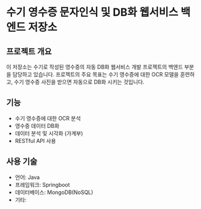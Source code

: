 # 수기 영수증 문자인식 및 DB화 웹서비스 백엔드 저장소

## 프로젝트 개요
이 저장소는 수기로 작성된 영수증의 자동 DB화 웹서비스 개발 프로젝트의 백엔드 부분을 담당하고 있습니다. 프로젝트의 주요 목표는 수기 영수증에 대한 OCR 모델을 훈련하고, 수기 영수증 사진을 받으면 자동으로 DB화 시키는 것입니다.

## 기능
- 수기 영수증에 대한 OCR 분석
- 영수증 데이터 DB화
- 데이터 분석 및 시각화 (가계부)
- RESTful API 사용

## 사용 기술
- 언어: Java
- 프레임워크: Springboot
- 데이터베이스: MongoDB(NoSQL)
- 기타: 
